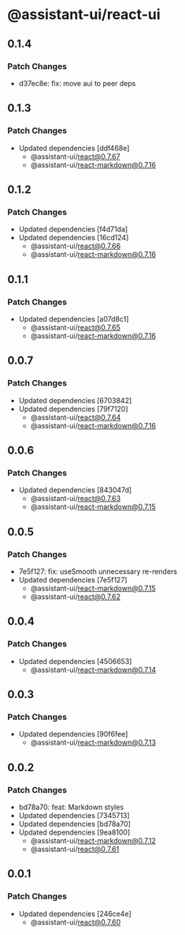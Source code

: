 # @assistant-ui/react-ui

## 0.1.4

### Patch Changes

- d37ec8e: fix: move aui to peer deps

## 0.1.3

### Patch Changes

- Updated dependencies [ddf468e]
  - @assistant-ui/react@0.7.67
  - @assistant-ui/react-markdown@0.7.16

## 0.1.2

### Patch Changes

- Updated dependencies [f4d71da]
- Updated dependencies [16cd124]
  - @assistant-ui/react@0.7.66
  - @assistant-ui/react-markdown@0.7.16

## 0.1.1

### Patch Changes

- Updated dependencies [a07d8c1]
  - @assistant-ui/react@0.7.65
  - @assistant-ui/react-markdown@0.7.16

## 0.0.7

### Patch Changes

- Updated dependencies [6703842]
- Updated dependencies [79f7120]
  - @assistant-ui/react@0.7.64
  - @assistant-ui/react-markdown@0.7.16

## 0.0.6

### Patch Changes

- Updated dependencies [843047d]
  - @assistant-ui/react@0.7.63
  - @assistant-ui/react-markdown@0.7.15

## 0.0.5

### Patch Changes

- 7e5f127: fix: useSmooth unnecessary re-renders
- Updated dependencies [7e5f127]
  - @assistant-ui/react-markdown@0.7.15
  - @assistant-ui/react@0.7.62

## 0.0.4

### Patch Changes

- Updated dependencies [4506653]
  - @assistant-ui/react-markdown@0.7.14

## 0.0.3

### Patch Changes

- Updated dependencies [90f6fee]
  - @assistant-ui/react-markdown@0.7.13

## 0.0.2

### Patch Changes

- bd78a70: feat: Markdown styles
- Updated dependencies [7345713]
- Updated dependencies [bd78a70]
- Updated dependencies [9ea8100]
  - @assistant-ui/react-markdown@0.7.12
  - @assistant-ui/react@0.7.61

## 0.0.1

### Patch Changes

- Updated dependencies [246ce4e]
  - @assistant-ui/react@0.7.60
